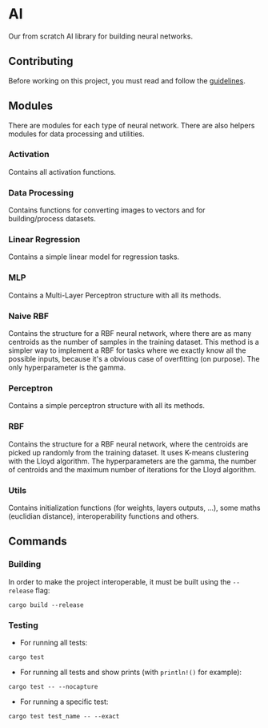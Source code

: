 # AI

Our from scratch AI library for building neural networks.

## Contributing

Before working on this project, you must read and follow the
[guidelines](https://github.com/alia-team/ai/blob/main/CONTRIBUTING.md).

## Modules

There are modules for each type of neural network.
There are also helpers modules for data processing and utilities.

### Activation

Contains all activation functions.

### Data Processing

Contains functions for converting images to vectors and for building/process
datasets.

### Linear Regression

Contains a simple linear model for regression tasks.

### MLP

Contains a Multi-Layer Perceptron structure with all its methods.

### Naive RBF

Contains the structure for a RBF neural network, where there are as many
centroids as the number of samples in the training dataset.
This method is a simpler way to implement a RBF for tasks where we exactly
know all the possible inputs, because it's a obvious case of overfitting (on
purpose).
The only hyperparameter is the gamma.

### Perceptron

Contains a simple perceptron structure with all its methods.

### RBF

Contains the structure for a RBF neural network, where the centroids are picked
up randomly from the training dataset.
It uses K-means clustering with the Lloyd algorithm.
The hyperparameters are the gamma, the number of centroids and the maximum
number of iterations for the Lloyd algorithm.

### Utils

Contains initialization functions (for weights, layers outputs, ...), some maths
(euclidian distance), interoperability functions and others.

## Commands

### Building

In order to make the project interoperable, it must be built using the
`--release` flag:

```console
cargo build --release
```

### Testing

- For running all tests:

```console
cargo test
```

- For running all tests and show prints (with `println!()` for example):

```console
cargo test -- --nocapture
```

- For running a specific test:

```console
cargo test test_name -- --exact
```
